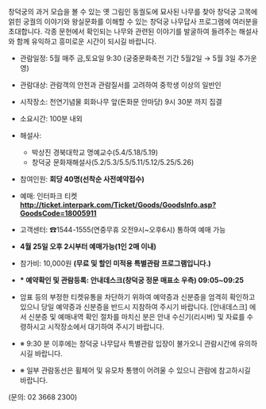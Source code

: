 창덕궁의 과거 모습을 볼 수 있는 옛 그림인 동궐도에 묘사된 나무를 찾아 창덕궁 고목에 얽힌 궁궐의 이야기와 왕실문화를 이해할 수 있는 창덕궁 나무답사 프로그램에 여러분을 초대합니다. 각종 문헌에서 확인되는 나무와 관련된 이야기를 발굴하여 들려주는 해설사와 함께 유익하고 흥미로운 시간이 되시길 바랍니다.

- 관람일정: 5월 매주 금,토요일 9:30 (궁중문화축전 기간 5월2일 → 5월 3일 추가운영)
- 관람대상: 관람객의 안전과 관람질서를 고려하여 중학생 이상의 일반인
- 시작장소: 천연기념물 회화나무 앞(돈화문 안마당) 9시 30분 까지 집결
- 소요시간: 100분 내외
- 해설사:
  - 박상진 경북대학교 명예교수(5.4/5.18/5.19)
  - 창덕궁 문화재해설사(5.2/5.3/5.5/5.11/5.12/5.25/5.26)
- 참여인원: **회당 40명(선착순 사전예약접수)**
- 예매: 인터파크 티켓 **<http://ticket.interpark.com/Ticket/Goods/GoodsInfo.asp?GoodsCode=18005911>**
- 고객센터: ☎1544-1555(연중무휴 오전9시~오후6시) 통하여 예매 가능
- **4월 25일 오후 2시부터 예매가능(1인 2매 이내)**
- 참가비: 10,000원 **(무료 및 할인 미적용 특별관람 프로그램입니다.)**
- **\* 예약확인 및 관람등록: 안내데스크(창덕궁 정문 매표소 우측) 09:05~09:25**
- 암표 등의 부정한 티켓유통을 차단하기 위하여 예약증과 신분증을 엄격히 확인하고 있으니 당일 예약증과 신분증을 반드시 지참하여 주시기 바랍니다. [안내데스크] 에서 신분증 및 예매내역 확인 절차를 마치신 분은 안내 수신기(리시버) 및 자료를 수령하시고 시작장소에서 대기하여 주시기 바랍니다.

- ※ 9:30 분 이후에는 창덕궁 나무답사 특별관람 입장이 불가오니 관람시간에 유의하시길 바랍니다.
- ※ 일부 관람동선은 휠체어 및 유모차 통행이 어려울 수 있으니 관람에 참고하시길 바랍니다.

(문의: 02 3668 2300)
